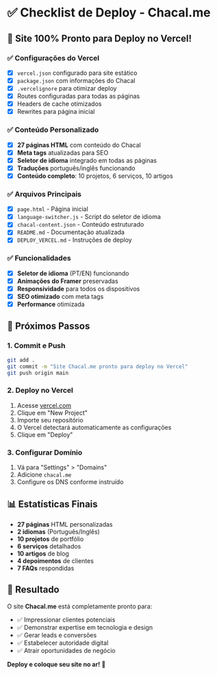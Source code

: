 # ✅ Checklist de Deploy - Chacal.me

## 🎯 Site 100% Pronto para Deploy no Vercel!

### ✅ **Configurações do Vercel**
- [x] `vercel.json` configurado para site estático
- [x] `package.json` com informações do Chacal
- [x] `.vercelignore` para otimizar deploy
- [x] Routes configuradas para todas as páginas
- [x] Headers de cache otimizados
- [x] Rewrites para página inicial

### ✅ **Conteúdo Personalizado**
- [x] **27 páginas HTML** com conteúdo do Chacal
- [x] **Meta tags** atualizadas para SEO
- [x] **Seletor de idioma** integrado em todas as páginas
- [x] **Traduções** português/inglês funcionando
- [x] **Conteúdo completo**: 10 projetos, 6 serviços, 10 artigos

### ✅ **Arquivos Principais**
- [x] `page.html` - Página inicial
- [x] `language-switcher.js` - Script do seletor de idioma
- [x] `chacal-content.json` - Conteúdo estruturado
- [x] `README.md` - Documentação atualizada
- [x] `DEPLOY_VERCEL.md` - Instruções de deploy

### ✅ **Funcionalidades**
- [x] **Seletor de idioma** (PT/EN) funcionando
- [x] **Animações do Framer** preservadas
- [x] **Responsividade** para todos os dispositivos
- [x] **SEO otimizado** com meta tags
- [x] **Performance** otimizada

## 🚀 **Próximos Passos**

### **1. Commit e Push**
```bash
git add .
git commit -m "Site Chacal.me pronto para deploy no Vercel"
git push origin main
```

### **2. Deploy no Vercel**
1. Acesse [vercel.com](https://vercel.com)
2. Clique em "New Project"
3. Importe seu repositório
4. O Vercel detectará automaticamente as configurações
5. Clique em "Deploy"

### **3. Configurar Domínio**
1. Vá para "Settings" > "Domains"
2. Adicione `chacal.me`
3. Configure os DNS conforme instruído

## 📊 **Estatísticas Finais**

- **27 páginas** HTML personalizadas
- **2 idiomas** (Português/Inglês)
- **10 projetos** de portfólio
- **6 serviços** detalhados
- **10 artigos** de blog
- **4 depoimentos** de clientes
- **7 FAQs** respondidas

## 🎉 **Resultado**

O site **Chacal.me** está completamente pronto para:
- ✅ Impressionar clientes potenciais
- ✅ Demonstrar expertise em tecnologia e design
- ✅ Gerar leads e conversões
- ✅ Estabelecer autoridade digital
- ✅ Atrair oportunidades de negócio

**Deploy e coloque seu site no ar!** 🚀